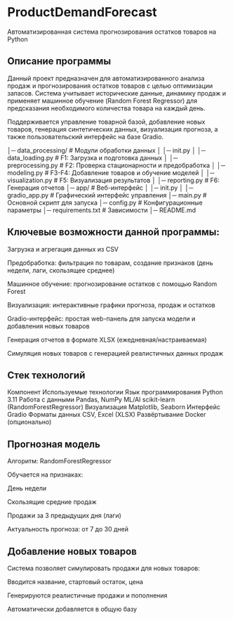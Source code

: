 # ProductDemandForecast
Автоматизированная система прогнозирования остатков товаров на Python

## Описание программы
Данный проект предназначен для автоматизированного анализа продаж и прогнозирования остатков товаров с целью оптимизации запасов. Система учитывает исторические данные, динамику продаж и применяет машинное обучение (Random Forest Regressor) для предсказания необходимого количества товара на каждый день.

Поддерживается управление товарной базой, добавление новых товаров, генерация синтетических данных, визуализация прогноза, а также пользовательский интерфейс на базе Gradio.

│─ data_processing/ # Модули обработки данных
│ │─ init.py
│ │─ data_loading.py # F1: Загрузка и подготовка данных
│ │─ preprocessing.py # F2: Проверка стационарности и предобработка
│ │─ modeling.py # F3-F4: Добавление товаров и обучение моделей
│ │─ visualization.py # F5: Визуализация результатов
│ │─ reporting.py # F6: Генерация отчетов
│─ app/ # Веб-интерфейс
│ │─ init.py
│ │─ gradio_app.py # Графический интерфейс управления
│─ main.py # Основной скрипт для запуска
│─ config.py # Конфигурационные параметры
│─ requirements.txt # Зависимости
│─ README.md

## Ключевые возможности данной программы:
 Загрузка и агрегация данных из CSV

 Предобработка: фильтрация по товарам, создание признаков (день недели, лаги, скользящее среднее)

 Машинное обучение: прогнозирование остатков с помощью Random Forest

 Визуализация: интерактивные графики прогноза, продаж и остатков

 Gradio-интерфейс: простая web-панель для запуска модели и добавления новых товаров

 Генерация отчетов в формате XLSX (ежедневная/настраиваемая)

 Симуляция новых товаров с генерацией реалистичных данных продаж

## Стек технологий
Компонент	Используемые технологии
Язык программирования	Python 3.11
Работа с данными	Pandas, NumPy
ML/AI	scikit-learn (RandomForestRegressor)
Визуализация	Matplotlib, Seaborn
Интерфейс	Gradio
Форматы данных	CSV, Excel (XLSX)
Развёртывание	Docker (опционально)

## Прогнозная модель
Алгоритм: RandomForestRegressor

Обучается на признаках:

День недели

Скользящие средние продаж

Продажи за 3 предыдущих дня (лаги)

Актуальность прогноза: от 7 до 30 дней

## Добавление новых товаров
Система позволяет симулировать продажи для новых товаров:

Вводится название, стартовый остаток, цена

Генерируются реалистичные продажи и пополнения

Автоматически добавляется в общую базу

